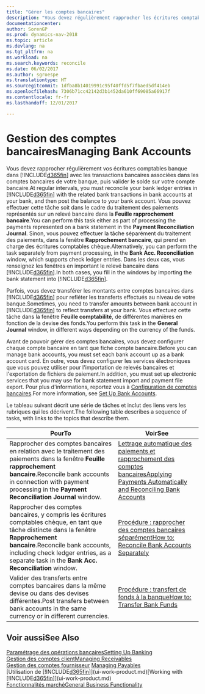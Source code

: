 ```yaml
---
title: "Gérer les comptes bancaires"
description: "Vous devez régulièrement rapprocher les écritures comptables bancaires dans Dynamics NAV avec les transactions bancaires associées à vos comptes bancaires."
documentationcenter: 
author: SorenGP
ms.prod: dynamics-nav-2018
ms.topic: article
ms.devlang: na
ms.tgt_pltfrm: na
ms.workload: na
ms.search.keywords: reconcile
ms.date: 06/02/2017
ms.author: sgroespe
ms.translationtype: HT
ms.sourcegitcommit: 1dfba8b14019991c95f40ffd5f7fbaed5df414eb
ms.openlocfilehash: 7306b71cc42142d3b1452da610ff69085a66917f
ms.contentlocale: fr-fr
ms.lasthandoff: 12/01/2017

---
```

# <a name="managing-bank-accounts"></a><span data-ttu-id="29b51-103">Gestion des comptes bancaires</span><span class="sxs-lookup"><span data-stu-id="29b51-103">Managing Bank Accounts</span></span>
<span data-ttu-id="29b51-104">Vous devez rapprocher régulièrement vos écritures comptables banque dans [!INCLUDE[d365fin](includes/d365fin_md.md)] avec les transactions bancaires associées dans les comptes bancaires de votre banque, puis valider le solde sur votre compte bancaire.</span><span class="sxs-lookup"><span data-stu-id="29b51-104">At regular intervals, you must reconcile your bank ledger entries in [!INCLUDE[d365fin](includes/d365fin_md.md)] with the related bank transactions in bank accounts at your bank, and then post the balance to your bank account.</span></span> <span data-ttu-id="29b51-105">Vous pouvez effectuer cette tâche soit dans le cadre du traitement des paiements représentés sur un relevé bancaire dans la **Feuille rapprochement bancaire**.</span><span class="sxs-lookup"><span data-stu-id="29b51-105">You can perform this task either as part of processing the payments represented on a bank statement in the **Payment Reconciliation Journal**.</span></span> <span data-ttu-id="29b51-106">Sinon, vous pouvez effectuer la tâche séparément du traitement des paiements, dans la fenêtre **Rapprochement bancaire**, qui prend en charge des écritures comptables chèque.</span><span class="sxs-lookup"><span data-stu-id="29b51-106">Alternatively, you can perform the task separately from payment processing, in the **Bank Acc. Reconciliation** window, which supports check ledger entries.</span></span> <span data-ttu-id="29b51-107">Dans les deux cas, vous renseignez les fenêtres en important le relevé bancaire dans [!INCLUDE[d365fin](includes/d365fin_md.md)].</span><span class="sxs-lookup"><span data-stu-id="29b51-107">In both cases, you fill in the windows by importing the bank statement into [!INCLUDE[d365fin](includes/d365fin_md.md)].</span></span>

<span data-ttu-id="29b51-108">Parfois, vous devez transférer les montants entre comptes bancaires dans [!INCLUDE[d365fin](includes/d365fin_md.md)] pour refléter les transferts effectués au niveau de votre banque.</span><span class="sxs-lookup"><span data-stu-id="29b51-108">Sometimes, you need to transfer amounts between bank account in [!INCLUDE[d365fin](includes/d365fin_md.md)] to reflect transfers at your bank.</span></span> <span data-ttu-id="29b51-109">Vous effectuez cette tâche dans la fenêtre **Feuille comptabilité**, de différentes manières en fonction de la devise des fonds.</span><span class="sxs-lookup"><span data-stu-id="29b51-109">You perform this task in the **General Journal** window, in different ways depending on the currency of the funds.</span></span>

<span data-ttu-id="29b51-110">Avant de pouvoir gérer des comptes bancaires, vous devez configurer chaque compte bancaire en tant que fiche compte bancaire.</span><span class="sxs-lookup"><span data-stu-id="29b51-110">Before you can manage bank accounts, you must set each bank account up as a bank account card.</span></span> <span data-ttu-id="29b51-111">En outre, vous devez configurer les services électroniques que vous pouvez utiliser pour l'importation de relevés bancaires et l'exportation de fichiers de paiement.</span><span class="sxs-lookup"><span data-stu-id="29b51-111">In addition, you must set up electronic services that you may use for bank statement import and payment file export.</span></span> <span data-ttu-id="29b51-112">Pour plus d'informations, reportez vous à [Configuration de comptes bancaires](bank-setup-banking.md).</span><span class="sxs-lookup"><span data-stu-id="29b51-112">For more information, see [Set Up Bank Accounts](bank-setup-banking.md).</span></span>

<span data-ttu-id="29b51-113">Le tableau suivant décrit une série de tâches et inclut des liens vers les rubriques qui les décrivent.</span><span class="sxs-lookup"><span data-stu-id="29b51-113">The following table describes a sequence of tasks, with links to the topics that describe them.</span></span>

| <span data-ttu-id="29b51-114">Pour</span><span class="sxs-lookup"><span data-stu-id="29b51-114">To</span></span> | <span data-ttu-id="29b51-115">Voir</span><span class="sxs-lookup"><span data-stu-id="29b51-115">See</span></span> |
| --- | --- |
| <span data-ttu-id="29b51-116">Rapprocher des comptes bancaires en relation avec le traitement des paiements dans la fenêtre **Feuille rapprochement bancaire**.</span><span class="sxs-lookup"><span data-stu-id="29b51-116">Reconcile bank accounts in connection with payment processing in the **Payment Reconciliation Journal** window.</span></span> |[<span data-ttu-id="29b51-117">Lettrage automatique des paiements et rapprochement des comptes bancaires</span><span class="sxs-lookup"><span data-stu-id="29b51-117">Applying Payments Automatically and Reconciling Bank Accounts</span></span>](receivables-apply-payments-auto-reconcile-bank-accounts.md) |
| <span data-ttu-id="29b51-118">Rapprocher des comptes bancaires, y compris les écritures comptables chèque, en tant que tâche distincte dans la fenêtre **Rapprochement bancaire**.</span><span class="sxs-lookup"><span data-stu-id="29b51-118">Reconcile bank accounts, including check ledger entries, as a separate task in the **Bank Acc. Reconciliation** window.</span></span> |[<span data-ttu-id="29b51-119">Procédure : rapprocher des comptes bancaires séparément</span><span class="sxs-lookup"><span data-stu-id="29b51-119">How to: Reconcile Bank Accounts Separately</span></span>](bank-how-reconcile-bank-accounts-separately.md) |
| <span data-ttu-id="29b51-120">Valider des transferts entre comptes bancaires dans la même devise ou dans des devises différentes.</span><span class="sxs-lookup"><span data-stu-id="29b51-120">Post transfers between bank accounts in the same currency or in different currencies.</span></span> |[<span data-ttu-id="29b51-121">Procédure : transfert de fonds à la banque</span><span class="sxs-lookup"><span data-stu-id="29b51-121">How to: Transfer Bank Funds</span></span>](bank-how-transfer-bank-funds.md) |

## <a name="see-also"></a><span data-ttu-id="29b51-122">Voir aussi</span><span class="sxs-lookup"><span data-stu-id="29b51-122">See Also</span></span>
[<span data-ttu-id="29b51-123">Paramétrage des opérations bancaires</span><span class="sxs-lookup"><span data-stu-id="29b51-123">Setting Up Banking</span></span>](bank-setup-banking.md)  
[<span data-ttu-id="29b51-124">Gestion des comptes client</span><span class="sxs-lookup"><span data-stu-id="29b51-124">Managing Receivables</span></span>](receivables-manage-receivables.md)  
<span data-ttu-id="29b51-125">[Gestion des comptes fournisseur](payables-manage-payables.md)  </span><span class="sxs-lookup"><span data-stu-id="29b51-125">[Managing Payables](payables-manage-payables.md)  </span></span>  
<span data-ttu-id="29b51-126">[Utilisation de [!INCLUDE[d365fin](includes/d365fin_md.md)]](ui-work-product.md)</span><span class="sxs-lookup"><span data-stu-id="29b51-126">[Working with [!INCLUDE[d365fin](includes/d365fin_md.md)]](ui-work-product.md)</span></span>  
[<span data-ttu-id="29b51-127">Fonctionnalités marché</span><span class="sxs-lookup"><span data-stu-id="29b51-127">General Business Functionality</span></span>](ui-across-business-areas.md)  

